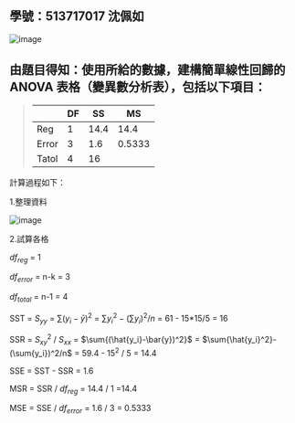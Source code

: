 ## 學號：513717017 沈佩如

![image](https://github.com/user-attachments/assets/1cba3bf2-7f25-4e20-8056-83603649f9ff)

## 由題目得知：使用所給的數據，建構簡單線性回歸的 ANOVA 表格（變異數分析表），包括以下項目：
>
>|       | DF    | SS | MS |
>| ----  | --    | -- | -- |
>| Reg   | 1     | 14.4  | 14.4  |
>| Error | 3     | 1.6 | 0.5333 |
>| Tatol | 4     | 16 |
>
計算過程如下：

1.整理資料

![image](https://github.com/user-attachments/assets/2a5b7a19-a2b1-4117-b5c0-d5c9e150afef)

2.試算各格

$df_{reg}$ = 1

$df_{error}$ = n-k = 3

$df_{total}$ = n-1 = 4
   
SST = $S_{yy}$ = $\sum{(y_i-\bar{y})^2}$ =  $\sum{y_i^2}-(\sum{y_i})^2/n$ = 61 - 15*15/5 = 16

SSR = $S_{xy}^2$ / $S_{xx}$ = $\sum{(\hat{y_i}-\bar{y})^2}$ = $\sum{\hat{y_i}^2}-(\sum{y_i})^2/n$ =  59.4 - $15^2$ / 5 = 14.4

SSE = SST - SSR = 1.6

MSR = SSR / $df_{reg}$ = 14.4 / 1 =14.4

MSE = SSE / $df_{error}$ = 1.6 / 3 = 0.5333
